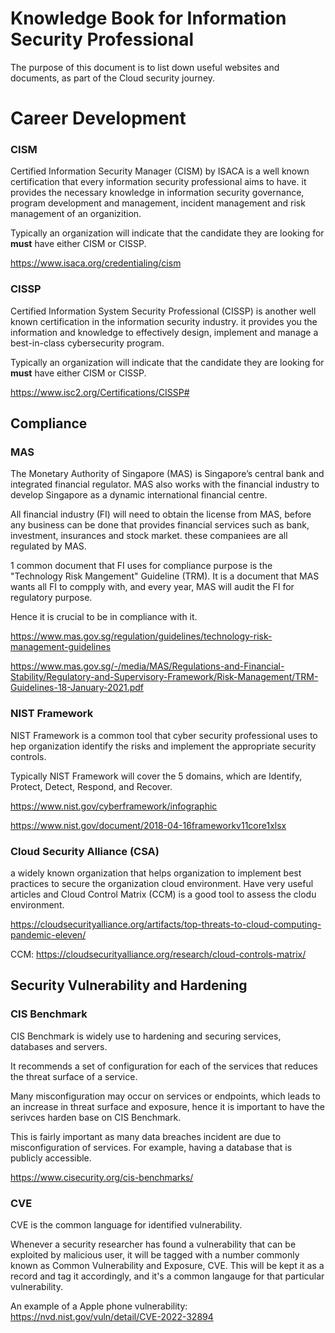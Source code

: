 # Knowledge Book for Information Security Professional

The purpose of this document is to list down useful websites and documents, as part of the Cloud security journey.

# Career Development
### CISM

Certified Information Security Manager (CISM) by ISACA is a well known certification that every information security professional aims to have. it provides the necessary knowledge in information security governance, program development and management, incident management and risk management of an organizition. 

Typically an organization will indicate that the candidate they are looking for **must** have either CISM or CISSP.

https://www.isaca.org/credentialing/cism

### CISSP
Certified Information System Security Professional (CISSP) is another well known certification in the information security industry. it provides you the information and knowledge to effectively design, implement and manage a best-in-class cybersecurity program.

Typically an organization will indicate that the candidate they are looking for **must** have either CISM or CISSP.

https://www.isc2.org/Certifications/CISSP#

## Compliance 
### MAS
The Monetary Authority of Singapore (MAS) is Singapore’s central bank and integrated financial regulator. MAS also works with the financial industry to develop Singapore as a dynamic international financial centre.

All financial industry (FI) will need to obtain the license from MAS, before any business can be done that provides financial services such as bank, investment, insurances and stock market. these companiees are all regulated by MAS.

1 common document that FI uses for compliance purpose is the "Technology Risk Mangement" Guideline (TRM). It is a document that MAS wants all FI to compply with, and every year, MAS will audit the FI for regulatory purpose.

Hence it is crucial to be in compliance with it.

https://www.mas.gov.sg/regulation/guidelines/technology-risk-management-guidelines

https://www.mas.gov.sg/-/media/MAS/Regulations-and-Financial-Stability/Regulatory-and-Supervisory-Framework/Risk-Management/TRM-Guidelines-18-January-2021.pdf

### NIST Framework
NIST Framework is a common tool that cyber security professional uses to hep organization identify the risks and implement the appropriate security controls.

Typically NIST Framework will cover the 5 domains, which are Identify, Protect, Detect, Respond, and Recover.

https://www.nist.gov/cyberframework/infographic

https://www.nist.gov/document/2018-04-16frameworkv11core1xlsx

### Cloud Security Alliance (CSA)
a widely known organization that helps organization to implement best practices to secure the organization cloud environment. Have very useful articles and Cloud Control Matrix (CCM) is a good tool to assess the clodu environment.

https://cloudsecurityalliance.org/artifacts/top-threats-to-cloud-computing-pandemic-eleven/

CCM:
https://cloudsecurityalliance.org/research/cloud-controls-matrix/

## Security Vulnerability and Hardening
### CIS Benchmark
CIS Benchmark is widely use to hardening and securing services, databases and servers.

It recommends a set of configuration for each of the services that reduces the threat surface of a service.

Many misconfiguration may occur on services or endpoints, which leads to an increase in threat surface and exposure, hence it is important to have the serivces harden base on CIS Benchmark.

This is fairly important as many data breaches incident are due to misconfiguration of services. For example, having a database that is publicly accessible.

https://www.cisecurity.org/cis-benchmarks/

### CVE
CVE is the common language for identified vulnerability.

Whenever a security researcher has found a vulnerability that can be exploited by malicious user, it will be tagged with a number commonly known as Common Vulnerability and Exposure, CVE.
This will be kept it as a record and tag it accordingly, and it's a common langauge for that particular vulnerability.

An example of a Apple phone vulnerability:
https://nvd.nist.gov/vuln/detail/CVE-2022-32894

